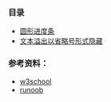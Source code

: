 ### 目录
+ [圆形进度条](https://github.com/Tanglong9344/HTML-CSS/tree/master/Circular-progress-bar)
+ [文本溢出以省略号形式隐藏](https://github.com/Tanglong9344/HTML-CSS/tree/master/overflow)

### 参考资料：
+ [w3school](http://www.w3school.com.cn/css/index.asp)
+ [runoob](http://www.runoob.com/css/css-tutorial.html)
